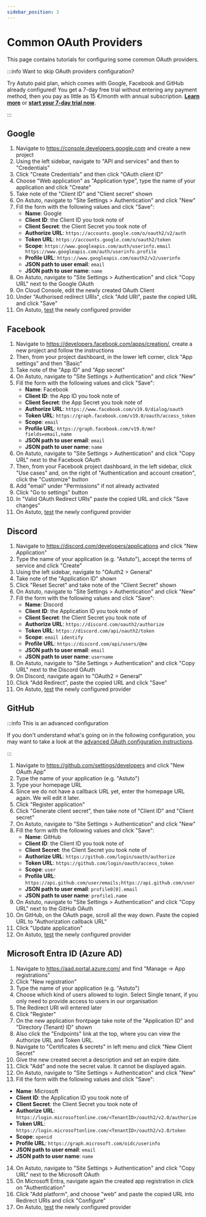 ```yaml
---
sidebar_position: 3
---
```


# Common OAuth Providers

This page contains tutorials for configuring some common OAuth providers.

:::info Want to skip OAuth providers configuration?

Try Astuto paid plan, which comes with Google, Facebook and GitHub already configured! You get a 7-day free trial without entering any payment method, then you pay as little as 15 €/month with annual subscription. [**Learn more**](https://astuto.io/?utm_campaign=docs_oauth&utm_source=docs.astuto.io) or [**start your 7-day trial now**](https://login.astuto.io/signup).

:::

## Google

1. Navigate to https://console.developers.google.com and create a new project
2. Using the left sidebar, navigate to "API and services" and then to "Credentials"
3. Click "Create Credentials" and then click "OAuth client ID"
4. Choose "Web application" as "Application type", type the name of your application and click "Create"
5. Take note of the "Client ID" and "Client secret" shown
6. On Astuto, navigate to "Site Settings > Authentication" and click "New"
7. Fill the form with the following values and click "Save":
   - **Name**: Google
   - **Client ID**: the Client ID you took note of
   - **Client Secret**: the Client Secret you took note of
   - **Authorize URL**: `https://accounts.google.com/o/oauth2/v2/auth`
   - **Token URL**: `https://accounts.google.com/o/oauth2/token`
   - **Scope**: `https://www.googleapis.com/auth/userinfo.email https://www.googleapis.com/auth/userinfo.profile`
   - **Profile URL**: `https://www.googleapis.com/oauth2/v2/userinfo`
   - **JSON path to user email**: `email`
   - **JSON path to user name**: `name`
8. On Astuto, navigate to "Site Settings > Authentication" and click "Copy URL" next to the Google OAuth
9. On Cloud Console, edit the newly created OAuth Client
10. Under "Authorised redirect URIs", click "Add URI", paste the copied URL and click "Save"
11. On Astuto, [test](./oauth-configuration-basics.md#oauth-test) the newly configured provider

## Facebook

1. Navigate to https://developers.facebook.com/apps/creation/, create a new project and follow the instructions
2. Then, from your project dashboard, in the lower left corner, click "App settings" and then "Basic"
3. Take note of the "App ID" and "App secret"
4. On Astuto, navigate to "Site Settings > Authentication" and click "New"
5. Fill the form with the following values and click "Save":
   - **Name**: Facebook
   - **Client ID**: the App ID you took note of
   - **Client Secret**: the App Secret you took note of
   - **Authorize URL**: `https://www.facebook.com/v19.0/dialog/oauth`
   - **Token URL**: `https://graph.facebook.com/v19.0/oauth/access_token`
   - **Scope**: `email`
   - **Profile URL**: `https://graph.facebook.com/v19.0/me?fields=email,name`
   - **JSON path to user email**: `email`
   - **JSON path to user name**: `name`
6. On Astuto, navigate to "Site Settings > Authentication" and click "Copy URL" next to the Facebook OAuth
7. Then, from your Facebook project dashboard, in the left sidebar, click "Use cases" and, on the right of "Authentication and account creation", click the "Customize" button
8. Add "email" under "Permissions" if not already activated
9. Click "Go to settings" button
10. In "Valid OAuth Redirect URIs" paste the copied URL and click "Save changes"
11. On Astuto, [test](./oauth-configuration-basics.md#oauth-test) the newly configured provider

## Discord

1. Navigate to https://discord.com/developers/applications and click "New Application"
2. Type the name of your application (e.g. "Astuto"), accept the terms of service and click "Create"
3. Using the left sidebar, navigate to "OAuth2 > General"
4. Take note of the "Application ID" shown
5. Click "Reset Secret" and take note of the "Client Secret" shown
6. On Astuto, navigate to "Site Settings > Authentication" and click "New"
7. Fill the form with the following values and click "Save":
   - **Name**: Discord
   - **Client ID**: the Application ID you took note of
   - **Client Secret**: the Client Secret you took note of
   - **Authorize URL**: `https://discord.com/oauth2/authorize`
   - **Token URL**: `https://discord.com/api/oauth2/token`
   - **Scope**: `email identify`
   - **Profile URL**: `https://discord.com/api/users/@me`
   - **JSON path to user email**: `email`
   - **JSON path to user name**: `username`
8. On Astuto, navigate to "Site Settings > Authentication" and click "Copy URL" next to the Discord OAuth
9. On Discord, navigate again to "OAuth2 > General"
10. Click "Add Redirect", paste the copied URL and click "Save"
11. On Astuto, [test](./oauth-configuration-basics.md#oauth-test) the newly configured provider

## GitHub

:::info This is an advanced configuration

If you don't understand what's going on in the following configuration, you may want to take a look at the [advanced OAuth configuration instructions](./oauth-configuration-advanced.md#requesting-user-data-from-multiple-endpoints).

:::

1. Navigate to https://github.com/settings/developers and click "New OAuth App"
2. Type the name of your application (e.g. "Astuto")
3. Type your homepage URL
4. Since we do not have a callback URL yet, enter the homepage URL again. We will edit it later.
5. Click "Register application"
6. Click "Generate client secret", then take note of "Client ID" and "Client secret"
7. On Astuto, navigate to "Site Settings > Authentication" and click "New"
8. Fill the form with the following values and click "Save":
   - **Name**: GitHub
   - **Client ID**: the Client ID you took note of
   - **Client Secret**: the Client Secret you took note of
   - **Authorize URL**: `https://github.com/login/oauth/authorize`
   - **Token URL**: `https://github.com/login/oauth/access_token`
   - **Scope**: `user`
   - **Profile URL**: `https://api.github.com/user/emails;https://api.github.com/user`
   - **JSON path to user email**: `profile0[0].email`
   - **JSON path to user name**: `profile1.name`
9. On Astuto, navigate to "Site Settings > Authentication" and click "Copy URL" next to the GitHub OAuth
10. On GitHub, on the OAuth page, scroll all the way down. Paste the copied URL to "Authorization callback URL"
11. Click "Update application"
12. On Astuto, [test](./oauth-configuration-basics.md#oauth-test) the newly configured provider

## Microsoft Entra ID (Azure AD)

1. Navigate to https://aad.portal.azure.com/ and find "Manage -> App registrations"
2. Click "New registration"
3. Type the name of your application (e.g. "Astuto")
4. Choose which kind of users allowed to login. Select Single tenant, if you only need to provide access to users in our organisation
5. The Redirect URI will entered later
6. Click "Register"
7. On the new application frontpage take note of the "Application ID" and "Directory (Tenant) ID" shown
8. Also click the "Endpoints" link at the top, where you can view the Authorize URL and Token URL.
9. Navigate to "Certificates & secrets" in left menu and click "New Client Secret"
10. Give the new created secret a description and set an expire date.
11. Click "Add" and note the secret value. It cannot be displayed again.
12. On Astuto, navigate to "Site Settings > Authentication" and click "New"
13. Fill the form with the following values and click "Save":
   - **Name**: Microsoft
   - **Client ID**: the Application ID you took note of
   - **Client Secret**: the Client Secret you took note of
   - **Authorize URL**: `https://login.microsoftonline.com/<TenantID>/oauth2/v2.0/authorize`
   - **Token URL**: `https://login.microsoftonline.com/<TenantID>/oauth2/v2.0/token`
   - **Scope**: `openid`
   - **Profile URL**: `https://graph.microsoft.com/oidc/userinfo`
   - **JSON path to user email**: `email`
   - **JSON path to user name**: `name`
14. On Astuto, navigate to "Site Settings > Authentication" and click "Copy URL" next to the Microsoft OAuth
15. On Microsoft Entra, navigate again the created app registration in click on "Authentication"
16. Click "Add platform", and choose "web" and paste the copied URL into Redirect URIs and click "Configure"
17. On Astuto, [test](./oauth-configuration-basics.md#oauth-test) the newly configured provider
